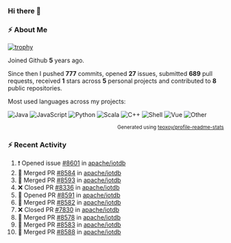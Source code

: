 ### Hi there 👋

### :zap: About Me

[![trophy](https://github-profile-trophy.vercel.app/?username=HTHou&theme=onedark)](https://github.com/ryo-ma/github-profile-trophy)
   
Joined Github **5** years ago.

Since then I pushed **777** commits, opened **27** issues, submitted **689** pull requests, received **1** stars across **5** personal projects and contributed to **8** public repositories.

Most used languages across my projects:

![Java](https://img.shields.io/static/v1?style=flat-square&label=%E2%A0%80&color=555&labelColor=%23b07219&message=Java%EF%B8%B194.4%25)
![JavaScript](https://img.shields.io/static/v1?style=flat-square&label=%E2%A0%80&color=555&labelColor=%23f1e05a&message=JavaScript%EF%B8%B11.4%25)
![Python](https://img.shields.io/static/v1?style=flat-square&label=%E2%A0%80&color=555&labelColor=%233572A5&message=Python%EF%B8%B10.7%25)
![Scala](https://img.shields.io/static/v1?style=flat-square&label=%E2%A0%80&color=555&labelColor=%23c22d40&message=Scala%EF%B8%B10.6%25)
![C++](https://img.shields.io/static/v1?style=flat-square&label=%E2%A0%80&color=555&labelColor=%23f34b7d&message=C%2B%2B%EF%B8%B10.6%25)
![Shell](https://img.shields.io/static/v1?style=flat-square&label=%E2%A0%80&color=555&labelColor=%2389e051&message=Shell%EF%B8%B10.4%25)
![Vue](https://img.shields.io/static/v1?style=flat-square&label=%E2%A0%80&color=555&labelColor=%2341b883&message=Vue%EF%B8%B10.3%25)
![Other](https://img.shields.io/static/v1?style=flat-square&label=%E2%A0%80&color=555&labelColor=%23ededed&message=Other%EF%B8%B11.2%25)

<p align="right"><sub>Generated using <a href="https://github.com/marketplace/actions/profile-readme-stats">teoxoy/profile-readme-stats</a></sub></p>


<!--![](https://github.com/HTHou/HTHou/blob/output/github-contribution-grid-snake.svg)-->

<!--![Haonan Hou's github stats](https://github-readme-stats.vercel.app/api?username=HTHou&count_private=true&show_icons=true&theme=onedark)-->

<!--![Haonan Hou's wakatime stats](https://github-readme-stats.vercel.app/api/wakatime?username=HTHou&layout=compact&theme=onedark)-->

<!--![Top Langs](https://github-readme-stats.vercel.app/api/top-langs/?username=HTHou&theme=onedark&layout=compact)-->

### :zap: Recent Activity
<!--START_SECTION:activity-->
1. ❗️ Opened issue [#8601](https://github.com/apache/iotdb/issues/8601) in [apache/iotdb](https://github.com/apache/iotdb)
2. 🎉 Merged PR [#8584](https://github.com/apache/iotdb/pull/8584) in [apache/iotdb](https://github.com/apache/iotdb)
3. 🎉 Merged PR [#8593](https://github.com/apache/iotdb/pull/8593) in [apache/iotdb](https://github.com/apache/iotdb)
4. ❌ Closed PR [#8336](https://github.com/apache/iotdb/pull/8336) in [apache/iotdb](https://github.com/apache/iotdb)
5. 💪 Opened PR [#8591](https://github.com/apache/iotdb/pull/8591) in [apache/iotdb](https://github.com/apache/iotdb)
6. 🎉 Merged PR [#8582](https://github.com/apache/iotdb/pull/8582) in [apache/iotdb](https://github.com/apache/iotdb)
7. ❌ Closed PR [#7830](https://github.com/apache/iotdb/pull/7830) in [apache/iotdb](https://github.com/apache/iotdb)
8. 🎉 Merged PR [#8578](https://github.com/apache/iotdb/pull/8578) in [apache/iotdb](https://github.com/apache/iotdb)
9. 🎉 Merged PR [#8583](https://github.com/apache/iotdb/pull/8583) in [apache/iotdb](https://github.com/apache/iotdb)
10. 🎉 Merged PR [#8588](https://github.com/apache/iotdb/pull/8588) in [apache/iotdb](https://github.com/apache/iotdb)
<!--END_SECTION:activity-->

<!--
**HTHou/HTHou** is a ✨ _special_ ✨ repository because its `README.md` (this file) appears on your GitHub profile.

Here are some ideas to get you started:

- 🔭 I’m currently working on ...
- 🌱 I’m currently learning ...
- 👯 I’m looking to collaborate on ...
- 🤔 I’m looking for help with ...
- 💬 Ask me about ...
- 📫 How to reach me: ...
- 😄 Pronouns: ...
- ⚡ Fun fact: ...
-->
